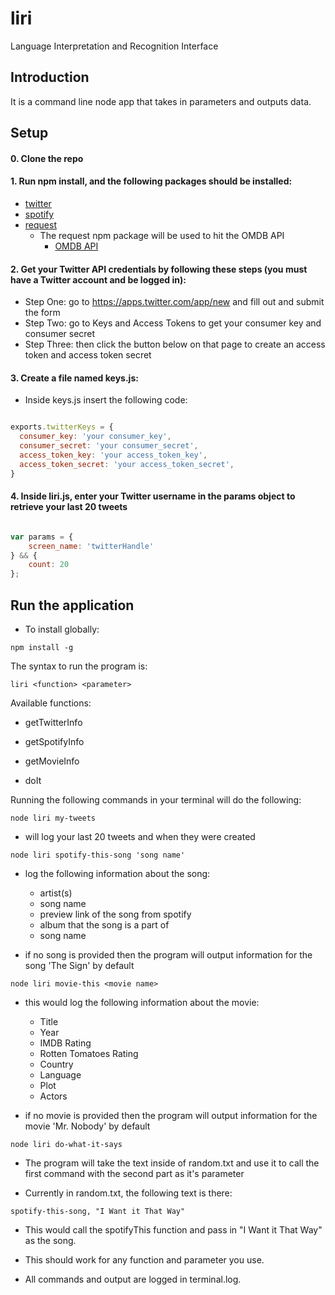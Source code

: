 # liri
Language Interpretation and Recognition Interface

## Introduction
It is a command line node app that takes in parameters and outputs data.

## Setup
#### 0. Clone the repo

#### 1. Run npm install, and the following packages should be installed:

* [twitter](https://www.npmjs.com/package/twitter)
* [spotify](https://www.npmjs.com/package/spotify)
* [request](https://www.npmjs.com/package/request)
	* The request npm package will be used to hit the OMDB API
		* [OMDB API](http://www.omdbapi.com)

#### 2. Get your Twitter API credentials by following these steps (you must have a Twitter account and be logged in):

* Step One: go to https://apps.twitter.com/app/new and fill out and submit the form
* Step Two: go to Keys and Access Tokens to get your consumer key and consumer secret
* Step Three: then click the button below on that page to create an access token and access token secret

#### 3. Create a file named keys.js:

* Inside keys.js insert the following code:

``` JavaScript

exports.twitterKeys = {
  consumer_key: 'your consumer_key',
  consumer_secret: 'your consumer_secret',
  access_token_key: 'your access_token_key',
  access_token_secret: 'your access_token_secret',
}

```
#### 4. Inside liri.js, enter your Twitter username in the params object to retrieve your last 20 tweets

``` JavaScript

var params = {
    screen_name: 'twitterHandle'
} && {
    count: 20
};

```

## Run the application
* To install globally:
```
npm install -g
```
The syntax to run the program is:
```
liri <function> <parameter>
```

Available functions:
* getTwitterInfo

* getSpotifyInfo

* getMovieInfo

* doIt

Running the following commands in your terminal will do the following:

```
node liri my-tweets
```
* will log your last 20 tweets and when they were created

```
node liri spotify-this-song 'song name'
```

* log the following information about the song:

	* artist(s)
	* song name
	* preview link of the song from spotify
	* album that the song is a part of
	* song name

* if no song is provided then the program will output information for the song 'The Sign' by default

```
node liri movie-this <movie name>
```

* this would log the following information about the movie:

	* Title
	* Year
	* IMDB Rating
    * Rotten Tomatoes Rating
	* Country
	* Language
	* Plot
	* Actors

* if no movie is provided then the program will output information for the movie 'Mr. Nobody' by default

```
node liri do-what-it-says
```

* The program will take the text inside of random.txt and use it to call the first command with the second part as it's parameter

* Currently in random.txt, the following text is there:

```
spotify-this-song, "I Want it That Way"
```

* This would call the spotifyThis function and pass in "I Want it That Way" as the song.

* This should work for any function and parameter you use.

* All commands and output are logged in terminal.log.